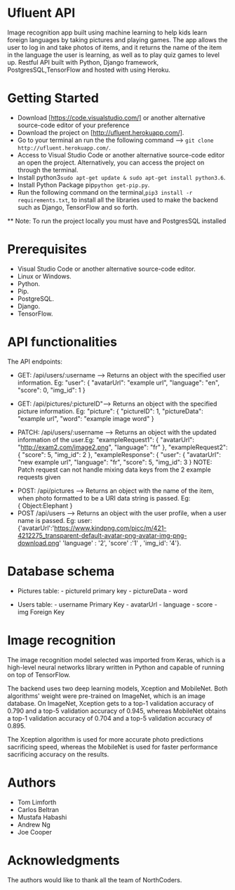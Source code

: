 # Ufluent API

Image recognition app built using machine learning to help kids learn foreign languages by taking pictures and playing games. The app allows the user to log in and take photos of items, and it returns the name of the item in the language the user is learning, as well as to play quiz games to level up. Restful API built with Python, Django framework, PostgresSQL,TensorFlow and hosted with using Heroku.

# Getting Started

- Download [https://code.visualstudio.com/] or another alternative source-code editor of your preference
- Download the project on [http://ufluent.herokuapp.com/].
- Go to your terminal an run the the following command --> `git clone http://ufluent.herokuapp.com/`.
- Access to Visual Studio Code or another alternative source-code editor an open the project. Alternatively, you can access the project on through the terminal.
- Install python3`sudo apt-get update & sudo apt-get install python3.6`.
- Install Python Package pip`python get-pip.py`.
- Run the following command on the terminal,`pip3 install -r requirements.txt`, to install all the libraries used to make the backend such as Django, TensorFlow and so forth.

\*\* Note: To run the project locally you must have and PostgresSQL installed

# Prerequisites

- Visual Studio Code or another alternative source-code editor.
- Linux or Windows.
- Python.
- Pip.
- PostgreSQL.
- Django.
- TensorFlow.

# API functionalities

The API endpoints:

- GET: /api/users/:username --> Returns an object with the specified user information. Eg:
  "user": {
  "avatarUrl": "example url",
  "language": "en",
  "score": 0,
  "img_id": 1
  }

- GET: /api/pictures/:pictureID"--> Returns an object with the specified picture information. Eg:
  "picture": {
  "pictureID": 1,
  "pictureData": "example url",
  "word": "example image word"
  }

- PATCH: /api/users/:username --> Returns an object with the updated information of the user.Eg:
  "exampleRequest1": {
  "avatarUrl": "http://exam2.com/image2.png",
  "language": "fr"
  },
  "exampleRequest2": {
  "score": 5,
  "img_id": 2
  },
  "exampleResponse": {
  "user": {
  "avatarUrl": "new example url",
  "language": "fr",
  "score": 5,
  "img_id": 3
  }
  NOTE: Patch request can not handle mixing data keys from the 2 example requests given

* POST: /api/pictures --> Returns an object with the name of the item, when photo formatted to be a URI data string is passed. Eg:  
  {
  Object:Elephant
  }
* POST /api/users --> Returns an object with the user profile, when a user name is passed. Eg:
  user: {'avatarUrl':'https://www.kindpng.com/picc/m/421-4212275_transparent-default-avatar-png-avatar-img-png-download.png'
  'language' : '2',
  'score' :'1' ,
  'img_id': '4'}.

# Database schema

- Pictures table: - pictureId primary key - pictureData - word

- Users table: - username Primary Key - avatarUrl - language - score - img Foreign Key

# Image recognition

The image recognition model selected was imported from Keras, which is a high-level neural networks library written in Python and capable of running on top of TensorFlow.

The backend uses two deep learning models, Xception and MobileNet.  Both algorithms' weight were pre-trained on ImageNet, which is an image database. 
On ImageNet, Xception gets to a top-1 validation accuracy of 0.790 and a top-5 validation accuracy of 0.945, whereas MobileNet obtains a top-1 validation accuracy of 0.704  and a top-5 validation accuracy of  0.895.

The Xception algorithm is used for more accurate photo predictions sacrificing speed, whereas the MobileNet is used for faster performance sacrificing accuracy on the results.  


# Authors

- Tom Limforth
- Carlos Beltran
- Mustafa Habashi
- Andrew Ng
- Joe Cooper 

# Acknowledgments

The authors would like to thank all the team of NorthCoders.
